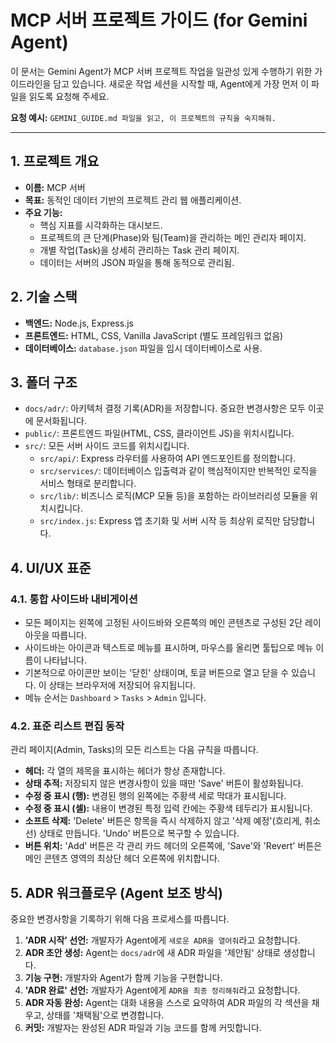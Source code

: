 # MCP 서버 프로젝트 가이드 (for Gemini Agent)

이 문서는 Gemini Agent가 MCP 서버 프로젝트 작업을 일관성 있게 수행하기 위한 가이드라인을 담고 있습니다. 새로운 작업 세션을 시작할 때, Agent에게 가장 먼저 이 파일을 읽도록 요청해 주세요.

**요청 예시:** `GEMINI_GUIDE.md 파일을 읽고, 이 프로젝트의 규칙을 숙지해줘.`

---

## 1. 프로젝트 개요

*   **이름:** MCP 서버
*   **목표:** 동적인 데이터 기반의 프로젝트 관리 웹 애플리케이션.
*   **주요 기능:**
    *   핵심 지표를 시각화하는 대시보드.
    *   프로젝트의 큰 단계(Phase)와 팀(Team)을 관리하는 메인 관리자 페이지.
    *   개별 작업(Task)을 상세히 관리하는 Task 관리 페이지.
    *   데이터는 서버의 JSON 파일을 통해 동적으로 관리됨.

## 2. 기술 스택

*   **백엔드:** Node.js, Express.js
*   **프론트엔드:** HTML, CSS, Vanilla JavaScript (별도 프레임워크 없음)
*   **데이터베이스:** `database.json` 파일을 임시 데이터베이스로 사용.

## 3. 폴더 구조

*   `docs/adr/`: 아키텍처 결정 기록(ADR)을 저장합니다. 중요한 변경사항은 모두 이곳에 문서화됩니다.
*   `public/`: 프론트엔드 파일(HTML, CSS, 클라이언트 JS)을 위치시킵니다.
*   `src/`: 모든 서버 사이드 코드를 위치시킵니다.
    *   `src/api/`: Express 라우터를 사용하여 API 엔드포인트를 정의합니다.
    *   `src/services/`: 데이터베이스 입출력과 같이 핵심적이지만 반복적인 로직을 서비스 형태로 분리합니다.
    *   `src/lib/`: 비즈니스 로직(MCP 모듈 등)을 포함하는 라이브러리성 모듈을 위치시킵니다.
    *   `src/index.js`: Express 앱 초기화 및 서버 시작 등 최상위 로직만 담당합니다.

## 4. UI/UX 표준

### 4.1. 통합 사이드바 내비게이션

*   모든 페이지는 왼쪽에 고정된 사이드바와 오른쪽의 메인 콘텐츠로 구성된 2단 레이아웃을 따릅니다.
*   사이드바는 아이콘과 텍스트로 메뉴를 표시하며, 마우스를 올리면 툴팁으로 메뉴 이름이 나타납니다.
*   기본적으로 아이콘만 보이는 '닫힌' 상태이며, 토글 버튼으로 열고 닫을 수 있습니다. 이 상태는 브라우저에 저장되어 유지됩니다.
*   메뉴 순서는 `Dashboard` > `Tasks` > `Admin` 입니다.

### 4.2. 표준 리스트 편집 동작

관리 페이지(Admin, Tasks)의 모든 리스트는 다음 규칙을 따릅니다.

*   **헤더:** 각 열의 제목을 표시하는 헤더가 항상 존재합니다.
*   **상태 추적:** 저장되지 않은 변경사항이 있을 때만 'Save' 버튼이 활성화됩니다.
*   **수정 중 표시 (행):** 변경된 행의 왼쪽에는 주황색 세로 막대가 표시됩니다.
*   **수정 중 표시 (셀):** 내용이 변경된 특정 입력 칸에는 주황색 테두리가 표시됩니다.
*   **소프트 삭제:** 'Delete' 버튼은 항목을 즉시 삭제하지 않고 '삭제 예정'(흐리게, 취소선) 상태로 만듭니다. 'Undo' 버튼으로 복구할 수 있습니다.
*   **버튼 위치:** 'Add' 버튼은 각 관리 카드 헤더의 오른쪽에, 'Save'와 'Revert' 버튼은 메인 콘텐츠 영역의 최상단 헤더 오른쪽에 위치합니다.

## 5. ADR 워크플로우 (Agent 보조 방식)

중요한 변경사항을 기록하기 위해 다음 프로세스를 따릅니다.

1.  **'ADR 시작' 선언:** 개발자가 Agent에게 `새로운 ADR을 열어줘`라고 요청합니다.
2.  **ADR 초안 생성:** Agent는 `docs/adr`에 새 ADR 파일을 '제안됨' 상태로 생성합니다.
3.  **기능 구현:** 개발자와 Agent가 함께 기능을 구현합니다.
4.  **'ADR 완료' 선언:** 개발자가 Agent에게 `ADR을 최종 정리해줘`라고 요청합니다.
5.  **ADR 자동 완성:** Agent는 대화 내용을 스스로 요약하여 ADR 파일의 각 섹션을 채우고, 상태를 '채택됨'으로 변경합니다.
6.  **커밋:** 개발자는 완성된 ADR 파일과 기능 코드를 함께 커밋합니다.
